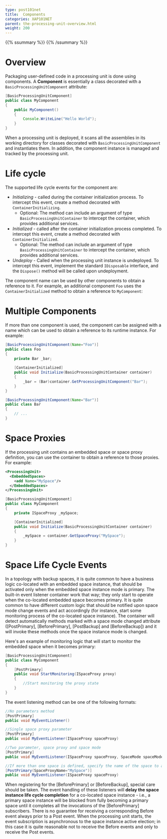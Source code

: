 ```yaml
---
type: post101net
title:  Components
categories: XAP101NET
parent: the-processing-unit-overview.html
weight: 200
---
```


{{% ssummary %}}  {{% /ssummary %}}

# Overview

Packaging user-defined code in a processing unit is done using components. A **Component** is essentially a class decorated with a `BasicProcessingUnitComponent` attribute:


```java
[BasicProcessingUnitComponent]
public class MyComponent
{
    public MyComponent()
    {
        Console.WriteLine("Hello World");
    }
}
```

When a processing unit is deployed, it scans all the assemblies in its working directory for classes decorated with `BasicProcessingUnitComponent` and instantiates them. In addition, the component instance is managed and tracked by the processing unit. 

# Life cycle

The supported life cycle events for the component are:

* *Initializing* - called during the container initialization process. To intercept this event, create a method decorated with `ContainerInitializing`. 
  * Optional: The method can include an argument of type `BasicProcessingUnitContainer` to intercept the container, which provides additional services.
* *Initialized* - called after the container initialization process completed. To intercept this event, create a method decorated with `ContainerInitialized`.
  * Optional: The method can include an argument of type `BasicProcessingUnitContainer` to intercept the container, which provides additional services.
* *Undeploy* - Called when the processing unit instance is undeployed. To intercept this event, implement the standard `IDisposable` interface, and the `Dispose()` method will be called upon undeployment.

The component name can be used by other components to obtain a reference to it. For example, an additional component `Foo` uses the `ContainerInitialized` method to obtain a reference to `MyComponent`:

# Multiple Components

If more than one component is used, the component can be assigned with a name which can be used to obtain a reference to its runtime instance. For example:


```java
[BasicProcessingUnitComponent(Name="Foo")]
public class Foo
{
    private Bar _bar;
	
    [ContainerInitialized]
    public void Initialize(BasicProcessingUnitContainer container)
    {
        _bar = (Bar)container.GetProcessingUnitComponent("Bar");
    }
}

[BasicProcessingUnitComponent(Name="Bar")]
public class Bar
{
	// ...
}

```

# Space Proxies

If the processing unit contains an embedded space or space proxy definition, you can use the container to obtain a reference to those proxies. For example:


```xml
<ProcessingUnit>
  <EmbeddedSpaces>
    <add Name="MySpace"/>
  </EmbeddedSpaces>
</ProcessingUnit>
```


```java
[BasicProcessingUnitComponent]
public class MyComponent
{
    private ISpaceProxy _mySpace;

    [ContainerInitialized]
    public void Initialize(BasicProcessingUnitContainer container)
    {
        _mySpace = container.GetSpaceProxy("MySpace");
    }
}
```

# Space Life Cycle Events

In a topology with backup spaces, it is quite common to have a business logic co-located with an embedded space instance, that should be activated only when the embedded space instance mode is primary. The built-in event listener container work that way; they only start to operate when the co-located embedded space becomes primary. It is quite common to have different custom logic that should be notified upon space mode change events and act accordingly (for instance, start some monitoring process of the co-located space instance). The container will detect automatically methods marked with a space mode changed attribute (\[PostPrimary\], \[BeforePrimary\], \[PostBackup\] and \[BeforeBackup\]) and it will invoke these methods once the space instance mode is changed.

Here's an example of monitoring logic that will start to monitor the embedded space when it becomes primary:


```java
[BasicProcessingUnitComponent]
public class MyComponent
{
    [PostPrimary]
    public void StartMonitoring(ISpaceProxy proxy)
    {
        //Start monitoring the proxy state
    }
}
```

The event listening method can be one of the following formats:


```java
//No parameters method
[PostPrimary]
public void MyEventListener()

//Single space proxy parameter
[PostPrimary]
public void MyEventListener(ISpaceProxy spaceProxy)

//Two parameter, space proxy and space mode
[PostPrimary]
public void MyEventListener(ISpaceProxy spaceProxy, SpaceMode spaceMode)

//If more than one space is defined, specify the name of the space to avoid ambiguity
[PostPrimary(SpaceProxyName="MySpace")]
public void MyEventListener(ISpaceProxy spaceProxy)
```

When registering for the \[BeforePrimary\] or \[BeforeBackup\], special care should be taken. The event handling of these listeners will **delay the space instance life cycle completion** for a co-located space instance - i.e., a primary space instance will be blocked from fully becoming a primary space until it completes all the invocations of the \[BeforePrimary\] subscribers. There is no guarantee for receiving a corresponding Before event always prior to a Post event. When the processing unit starts, the event subscription is asynchronous to the space instance active election; in this case it is quite reasonable not to receive the Before events and only to receive the Post events.
